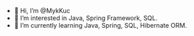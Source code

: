 - 👋 Hi, I’m @MykKuc
- 👀 I’m interested in Java, Spring Framework, SQL.
- 🌱 I’m currently learning Java, Spring, SQL, Hibernate ORM.


<!---
MykKuc/MykKuc is a ✨ special ✨ repository because its `README.md` (this file) appears on your GitHub profile.
You can click the Preview link to take a look at your changes.
--->
